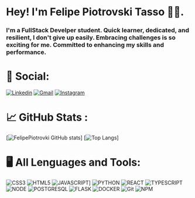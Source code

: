 # Hey! I'm Felipe Piotrovski Tasso 👋🏼.

### I'm a FullStack Develper student. Quick learner, dedicated, and resilient, I don't give up easily. Embracing challenges is so exciting for me. Committed to enhancing my skills and performance.

#

# 📲 Social:
[![Linkedin](https://img.shields.io/badge/LinkedIn-0077B5?style=for-the-badge&logo=linkedin&logoColor=white)](https://www.linkedin.com/in/felipe-piotrovski-tasso-9b0526278/)
[![Gmail](    https://img.shields.io/badge/Gmail-D14836?style=for-the-badge&logo=gmail&logoColor=white)](mailto:felipepiotrovski@gmail.com)
[![Instagram](https://img.shields.io/badge/Instagram-E4405F?style=for-the-badge&logo=instagram&logoColor=white)](https://www.instagram.com/felipeptasso/)
 
# 📈 GitHub Stats :

[![FelipePiotrovki GitHub stats](https://github-readme-stats.vercel.app/api?username=FelipePiotrovski&show_icons=true&theme=transparent)] 
[![Top Langs](https://github-readme-stats.vercel.app/api/top-langs/?username=FelipePiotrovski&hide_progress=false&theme=transparent)]

# 🖥️ All Lenguages and Tools:

![CSS3](https://img.shields.io/badge/CSS3-1572B6?style=for-the-badge&logo=css3&logoColor=white)
![HTML5](https://img.shields.io/badge/HTML5-E34F26?style=for-the-badge&logo=html5&logoColor=white)
![JAVASCRIPT](https://img.shields.io/badge/JavaScript-323330?style=for-the-badge&logo=javascript&logoColor=F7DF1E)]
![PYTHON](https://img.shields.io/badge/Python-14354C?style=for-the-badge&logo=python&logoColor=white)
![REACT](https://img.shields.io/badge/React-20232A?style=for-the-badge&logo=react&logoColor=61DAFB)
![TYPESCRIPT](https://img.shields.io/badge/TypeScript-007ACC?style=for-the-badge&logo=typescript&logoColor=white)
![NODE](https://img.shields.io/badge/Node.js-43853D?style=for-the-badge&logo=node.js&logoColor=white)
![POSTGRESQL](https://img.shields.io/badge/PostgreSQL-316192?style=for-the-badge&logo=postgresql&logoColor=white)
![FLASK](https://img.shields.io/badge/Flask-000000?style=for-the-badge&logo=flask&logoColor=white)
![DOCKER](https://img.shields.io/badge/docker-%230db7ed.svg?style=for-the-badge&logo=docker&logoColor=white)
![Git](https://img.shields.io/badge/git-%23F05033.svg?style=for-the-badge&logo=git&logoColor=white)
![NPM](https://img.shields.io/badge/NPM-%23CB3837.svg?style=for-the-badge&logo=npm&logoColor=white)
